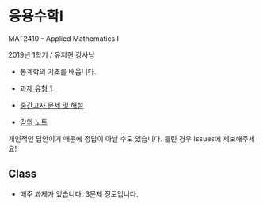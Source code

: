 # 응용수학I

MAT2410 - Applied Mathematics I

2019년 1학기 / 유지현 강사님

- 통계학의 기초를 배웁니다.

- [과제 유형 1](homework-1)
- [중간고사 문제 및 해설](midterm/midterm.pdf)
- [강의 노트](note.pdf)

개인적인 답안이기 때문에 정답이 아닐 수도 있습니다. 틀린 경우 Issues에 제보해주세요!

## Class 

- 매주 과제가 있습니다. 3문제 정도입니다.